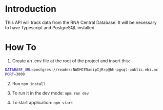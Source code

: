 # Introduction
This API will track data from the RNA Central Database. It will be necessary to have Typescript and PostgreSQL installed.

# How To

1. Create an .env file at the root of the project and insert this: 
```sh
DATABASE_URL=postgres://reader:NWDMCE5xdipIjRrp@hh-pgsql-public.ebi.ac.uk:5432/pfmegrnargs
PORT=3000
```
2. Run `npm install`

3. To run it in the dev mode: `npm run dev`

4. To start application: `npm start`